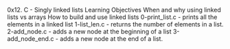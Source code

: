 0x12. C - Singly linked lists
Learning Objectives
When and why using linked lists vs arrays
How to build and use linked lists
0-print_list.c - prints all the elements in a linked list
1-list_len.c - returns the number of elements in a list.
2-add_node.c - adds a new node at the beginning of a list 
3-add_node_end.c - adds a new node at the end of a list.
